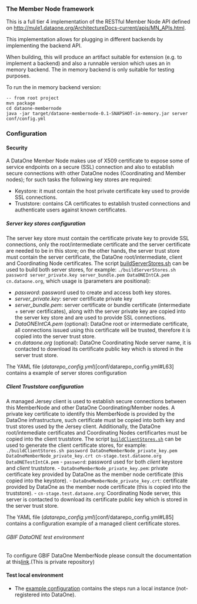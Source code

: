 ### The Member Node framework

This is a full tier 4 implementation of the RESTful Member Node API defined on http://mule1.dataone.org/ArchitectureDocs-current/apis/MN_APIs.html.

This implementation allows for plugging in different backends by implementing the backend API.  

When building, this will produce an artifact suitable for extension (e.g. to implement a backend) and also a runnable version which uses an in memory backend.  The in memory backend is only suitable for testing purposes.

To run the in memory backend version:
```
-- from root project
mvn package
cd dataone-membernode
java -jar target/dataone-membernode-0.1-SNAPSHOT-in-memory.jar server conf/config.yml 
```

### Configuration

#### Security
A DataOne Member Node makes use of X509 certificate to expose some of service endpoints on a secure (SSL) connection and also to establish
secure connections with other DataOne nodes (Coordinating and Member nodes); for such tasks the following key stores are required:
  * Keystore: it must contain the host private certificate key used to provide SSL connections.
  * Truststore: contains CA certificates to establish trusted connections and authenticate users against known certificates.
  
##### Server key stores configuration
 The server key store must contain the certificate private key to provide SSL connections, only the root/intermediate certificate and the server certificate are needed to be in this store; on the other hands, the server trust store must contain the server certificate, the DataOne root/intermediate, client and Coordinating Node certificates. The script [buildServerStores.sh](conf/certificates/buildServerStores.sh) 
 can be used to build both server stores, for example:
  `./buildServerStores.sh password server_private.key server_bundle.pem DataONEIntCA.pem cn.dataone.org`, which usage is (parameters are positional):
  - *password*: password used to create and access both key stores.
  - *server_private.key*: server certificate private key
  - *server_bundle.pem*: server certificate or bundle certificate (intermediate + server certificates), along with the  server private key are copied into the server key store and are used to provide SSL connections.
  - *DataONEIntCA.pem* (optional): DataOne root or intermediate certificate, all connections issued using this certificate will be trusted, therefore it is copied into the server trust store.
  - *cn.dataone.org* (optional): DataOne Coordinating Node server name, it is contacted to download its certificate public key which is stored in the server trust store.
  
  The YAML file (*datarepo_config.yml*)[conf/datarepo_config.yml#L63] contains a example of server stores configuration 

##### Client Truststore configuration
A managed Jersey client is used to establish secure connections between this MemberNode and other DataOne Coordinating/Member nodes.
A private key certificate to identify this MemberNode is provided by the DataOne infrastructure, such certificate must be copied into both key and trust stores used by the Jersey client. Additionally, the DataOne root/intemediate certificates and Coordinating Nodes certificartes must be copied into the client truststore.
The script [`buildClientStores.sh`](conf/certificates/buildClientStores.sh) can be used to generate the client certificate stores, for example: 
`./buildClientStores.sh password DataOneMemberNode_private_key.pem DataOneMemberNode_private_key.crt cn-stage.test.dataone.org DataONETestIntCA.pem`
    - `password`: password used for both *client* keystore and *client* truststore.
    - `DataOneMemberNode_private_key.pem`: private certificate key provided by DataOne as the member node certificate (this copied into the keystore).
    - `DataOneMemberNode_private_key.crt`: certificate provided by DataOne as the member node certificate (this is copied into the truststore).
    - `cn-stage.test.dataone.org`: Coordinating Node server, this server is contacted to download its certificate public key which is stored in the server trust store.
 
 The YAML file (*datarepo_config.yml*)[conf/datarepo_config.yml#L85] contains a configuration example of a managed client certificate stores. 

###### GBIF DataONE test environment
  To configure GBIF DataOne MemberNode please consult the documentation at this[link](https://github.com/gbif/deploy/tree/master/dataone-membernode).(This is private repository)   

#### Test local environment 
- The [example configuration](conf/README.md) contains the steps run a local instance (not-registered into DataOne).

